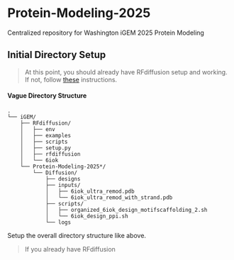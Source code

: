 # Protein-Modeling-2025
Centralized repository for Washington iGEM 2025 Protein Modeling

## Initial Directory Setup

> At this point, you should already have RFdiffusion setup and working. If not, follow [these](https://github.com/RosettaCommons/RFdiffusion) instructions.

#### Vague Directory Structure

```
.
└── iGEM/
    ├── RFdiffusion/
    │   ├── env
    │   ├── examples
    │   ├── scripts
    │   ├── setup.py
    │   ├── rfdiffusion
    │   └── 6iok
    └── Protein-Modeling-2025*/
        └── Diffusion/
            ├── designs
            ├── inputs/
            │   ├── 6iok_ultra_remod.pdb
            │   └── 6iok_ultra_remod_with_strand.pdb
            ├── scripts/
            │   ├── organized_6iok_design_motifscaffolding_2.sh
            │   └── 6iok_design_ppi.sh
            └── logs
```

Setup the overall directory structure like above.
> If you already have RFdiffusion

